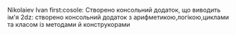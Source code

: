 Nikolaiev Ivan
first:cosole: Створено консольний додаток, що виводить ім'я
2dz: створено консольний додаток з арифметикою,логікою,циклами та класом із методами й конструкорами
